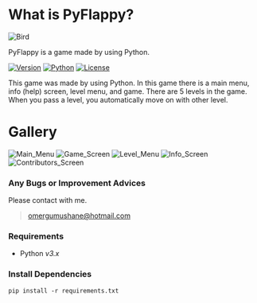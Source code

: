 # What is PyFlappy?

![Bird](https://user-images.githubusercontent.com/54645034/113009156-6027e200-9180-11eb-8eb9-0a8d0668230a.png)


PyFlappy is a game made by using Python.

[![Version](https://img.shields.io/badge/Version-v1.0-orange)]()
[![Python](https://img.shields.io/badge/Python-v3.0%2B-blue)]()
[![License](https://img.shields.io/badge/License-MIT-green)]()

This game was made by using Python. In this game there is a main menu, info (help) screen, level menu, and game. There are 5 levels in the game. When you pass a level, you automatically move on with other level.

# Gallery
![Main_Menu](https://user-images.githubusercontent.com/54645034/113009570-bdbc2e80-9180-11eb-9de1-de1d00cc84f2.png)
![Game_Screen](https://user-images.githubusercontent.com/54645034/113009645-cd3b7780-9180-11eb-8c6c-fd3c8575d1b4.png)
![Level_Menu](https://user-images.githubusercontent.com/54645034/113009622-c876c380-9180-11eb-82fc-9d745c818b02.png)
![Info_Screen](https://user-images.githubusercontent.com/54645034/113009632-cad91d80-9180-11eb-877c-7583b6de0160.png)
![Contributors_Screen](https://user-images.githubusercontent.com/54645034/113009651-cf053b00-9180-11eb-83bb-0b1a29e89b26.png)


### Any Bugs or Improvement Advices
Please contact with me.
> omergumushane@hotmail.com

### Requirements

-   Python _v3.x_

### Install Dependencies

```
pip install -r requirements.txt
```
